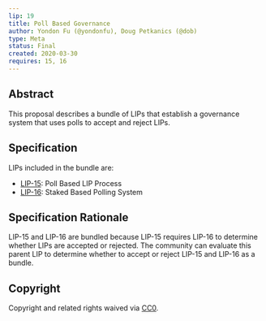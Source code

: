```yaml
---
lip: 19
title: Poll Based Governance
author: Yondon Fu (@yondonfu), Doug Petkanics (@dob)
type: Meta
status: Final
created: 2020-03-30
requires: 15, 16
---
```


## Abstract

This proposal describes a bundle of LIPs that establish a governance system that uses polls to accept and reject LIPs.

## Specification

LIPs included in the bundle are:

- [LIP-15](https://github.com/livepeer/LIPs/blob/master/LIPs/LIP-15.md): Poll Based LIP Process
- [LIP-16](https://github.com/livepeer/LIPs/blob/master/LIPs/LIP-16.md): Staked Based Polling System

## Specification Rationale

LIP-15 and LIP-16 are bundled because LIP-15 requires LIP-16 to determine whether LIPs are accepted or rejected. The community can evaluate this parent LIP to determine whether to accept or reject LIP-15 and LIP-16 as a bundle.

## Copyright

Copyright and related rights waived via [CC0](https://creativecommons.org/publicdomain/zero/1.0/).
